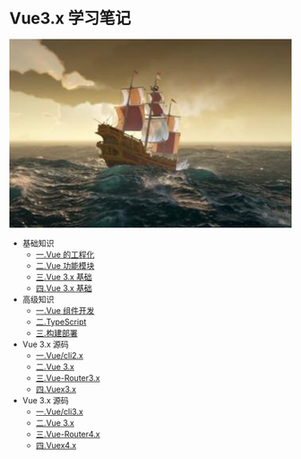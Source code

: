# Vue3.x 学习笔记

![一.Vue 的工程化](./public/home.png)

- 基础知识
  - [一.Vue 的工程化](./base/engine/1.index.html)
  - [二.Vue 功能模块](./base/project/1.index.html)
  - [三.Vue 3.x 基础](./base/vue2.x/1.index.html)
  - [四.Vue 3.x 基础](./base/vue3.x/1.index.html)
- 高级知识
  - [一.Vue 组件开发](./senior/component/1.index.html)
  - [二.TypeScript](./senior/typescript/1.index.html)
  - [三.构建部署](./senior/deploy/1.index.html)
- Vue 3.x 源码
  - [一.Vue/cli2.x](./source/vue-cli2.x/1.index.html)
  - [二.Vue 3.x](./source/vue2.x/1.index.html)
  - [三.Vue-Router3.x](./source/vue-router3.x/1.index.html)
  - [四.Vuex3.x](./source/vuex3.x/1.index.html)
- Vue 3.x 源码
  - [一.Vue/cli3.x](./source/vue-cli3.x/1.index.html)
  - [二.Vue 3.x](./source/vue3.x/1.index.html)
  - [三.Vue-Router4.x](./source/vue-router4.x/1.index.html)
  - [四.Vuex4.x](./source/vuex4.x/1.index.html)
